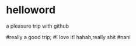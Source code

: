 helloword
=========

a pleasure trip with github

#really a good trip;
#I love it!
hahah,really shit
#nani